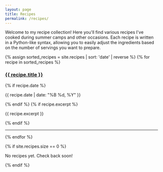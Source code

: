 ```yaml
---
layout: page
title: Recipes
permalink: /recipes/
---
```


Welcome to my recipe collection! Here you'll find various recipes I've cooked during summer camps and other occasions. Each recipe is written in a Python-like syntax, allowing you to easily adjust the ingredients based on the number of servings you want to prepare.

{% assign sorted_recipes = site.recipes | sort: 'date' | reverse %}
{% for recipe in sorted_recipes %}
  <div class="posts-item">
    <h3><a href="{{ recipe.url | relative_url }}">{{ recipe.title }}</a></h3>
    {% if recipe.date %}
      <p class="posts-date">{{ recipe.date | date: "%B %d, %Y" }}</p>
    {% endif %}
    {% if recipe.excerpt %}
      <p class="posts-excerpt">{{ recipe.excerpt }}</p>
    {% endif %}
  </div>
  <hr class="separator">
{% endfor %}

{% if site.recipes.size == 0 %}
  <p>No recipes yet. Check back soon!</p>
{% endif %}

